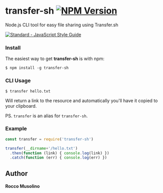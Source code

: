 # transfer-sh [![NPM Version](https://img.shields.io/npm/v/transfer-sh.svg)](https://www.npmjs.com/package/transfer-sh)
Node.js CLI tool for easy file sharing using Transfer.sh

[![Standard - JavaScript Style Guide](https://cdn.rawgit.com/feross/standard/master/badge.svg)](https://github.com/feross/standard)


### Install

The easiest way to get **transfer-sh** is with npm:

    $ npm install -g transfer-sh

### CLI Usage

    $ transfer hello.txt

Will return a link to the resource and automatically you'll have it copied to your clipboard.

PS. <code>transfer</code> is an alias for <code>transfer-sh</code>.

### Example

```javascript
const transfer = require('transfer-sh')

transfer(__dirname+'/hello.txt')
  .then(function (link) { console.log(link) })
  .catch(function (err) { console.log(err) })
```

## Author

#### Rocco Musolino
